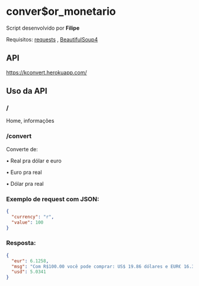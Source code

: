 # **conver$or_monetario**
Script desenvolvido por **Filipe**

Requisitos:
[requests](https://pypi.org/project/requests/) ,
[BeautifulSoup4](https://pypi.org/project/beautifulsoup4/)

## **API**
https://kconvert.herokuapp.com/

## **Uso da API**
### **/**
Home, informações

### **/convert**
Converte de:

• Real pra dólar e euro

• Euro pra real

• Dólar pra real

### Exemplo de request com JSON:
```json
{
  "currency": "r",
  "value": 100
}
```
### Resposta:
```json
{
  "eur": 6.1258,
  "msg": "Com R$100.00 você pode comprar: US$ 19.86 dólares e EUR€ 16.32 euros",
  "usd": 5.0341
}
```

